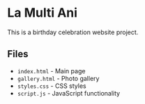 # La Multi Ani

This is a birthday celebration website project.

## Files

- `index.html` - Main page
- `gallery.html` - Photo gallery
- `styles.css` - CSS styles
- `script.js` - JavaScript functionality 
